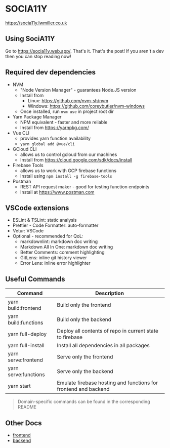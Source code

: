 # SOCIA11Y

<https://socia11y.lwmiller.co.uk>

## Using SociA11Y

Go to <https://socia11y.web.app/>. That's it. That's the post! If you aren't a dev then you can stop
reading now!

## Required dev dependencies

- NVM
  - "Node Version Manager" - guarantees Node.JS version
  - Install from
    - Linux: <https://github.com/nvm-sh/nvm>
    - Windows: <https://github.com/coreybutler/nvm-windows>
  - Once installed, run `nvm use` in project root dir
- Yarn Package Manager
  - NPM equivalent - faster and more reliable
  - Install from <https://yarnpkg.com/>
- Vue CLI
  - provides yarn function availability
  - `yarn global add @vue/cli`
- GCloud CLI
  - allows us to control gcloud from our machines
  - Install from <https://cloud.google.com/sdk/docs/install>
- Firebase Tools
  - allows us to work with GCP firebase functions
  - Install using `npm install -g firebase-tools`
- Postman
  - REST API request maker - good for testing function endpoints
  - Install at <https://www.postman.com>

## VSCode extensions

- ESLint & TSLint: static analysis
- Prettier - Code Formatter: auto-formatter
- Vetur: VSCode
- Optional - recommended for QoL:
  - markdownlint: markdown doc writing
  - Markdown All In One: markdown doc writing
  - Better Comments: comment highlighting
  - GitLens: inline git history viewer
  - Error Lens: inline error highlighter

## Useful Commands

| Command              | Description                                                     |
| -------------------- | --------------------------------------------------------------- |
| yarn build:frontend  | Build only the frontend                                         |
| yarn build:functions | Build only the backend                                          |
| yarn full-deploy     | Deploy all contents of repo in current state to firebase        |
| yarn full-install    | Install all dependencies in all packages                        |
| yarn serve:frontend  | Serve only the frontend                                         |
| yarn serve:functions | Serve only the backend                                          |
| yarn start           | Emulate firebase hosting and functions for frontend and backend |

> Domain-specific commands can be found in the corresponding README

## Other Docs

- [frontend](./frontend/README.md)
- [backend](./functions/README.md)
